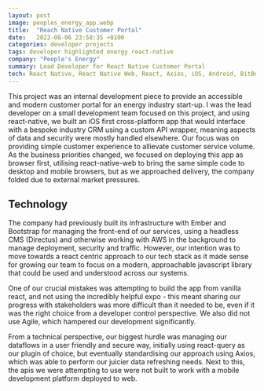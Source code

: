 ```yaml
---
layout: post
image: peoples_energy_app.webp
title:  "Reach Native Customer Portal"
date:   2022-08-06 23:58:35 +0100
categories: developer projects
tags: developer highlighted energy react-native
company: "People's Energy"
summary: Lead Developer for React Native Customer Portal
tech: React Native, React Native Web, React, Axios, iOS, Android, BitBucket, AWS, React Query, Directus, Figma
---
```


This project was an internal development piece to provide an accessible and modern customer portal for an energy industry start-up. I was the lead developer on a small development team focused on this project, and using react-native, we built an iOS first cross-platform app that would interface with a bespoke industry CRM using a custom API wrapper, meaning aspects of data and security were mostly handled elsewhere. Our focus was on providing simple customer experience to allievate customer service volume. As the business priorities changed, we focused on deploying this app as browser first, utilising react-native-web to bring the same simple code to desktop and mobile browsers, but as we approached delivery, the company folded due to external market pressures.

## Technology
The company had previously built its infrastructure with Ember and Bootstrap for managing the front-end of our services, using a headless CMS (Directus) and otherwise working with AWS in the background to manage deployment, security and traffic. However, our intention was to move towards a react centric approach to our tech stack as it made sense for growing our team to focus on a modern, approachable javascript library that could be used and understood across our systems.

One of our crucial mistakes was attempting to build the app from vanilla react, and not using the incredibly helpful expo - this meant sharing our progress with stakeholders was more difficult than it needed to be, even if it was the right choice from a developer control perspective. We also did not use Agile, which hampered our development significantly.

From a technical perspective, our biggest hurdle was managing our dataflows in a user friendly and secure way, initially using react-query as our plugin of choice, but eventually standardising our approach using Axios, which was able to perform our juicier data refreshing needs. Next to this, the apis we were attempting to use were not built to work with a mobile development platform deployed to web.
